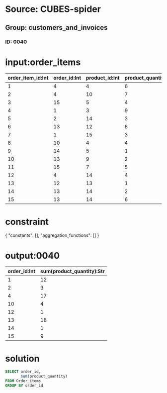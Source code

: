 # Source: CUBES-spider
## Group: customers_and_invoices
### ID: 0040

# input:order_items

| order_item_id:Int | order_id:Int | product_id:Int | product_quantity:Str | other_order_item_details:Str |
|---|---|---|---|---|
| 1 | 4 | 4 | 6 | nan |
| 2 | 4 | 10 | 7 | nan |
| 3 | 15 | 5 | 4 | nan |
| 4 | 1 | 3 | 9 | nan |
| 5 | 2 | 14 | 3 | nan |
| 6 | 13 | 12 | 8 | nan |
| 7 | 1 | 15 | 3 | nan |
| 8 | 10 | 4 | 4 | nan |
| 9 | 14 | 5 | 1 | nan |
| 10 | 13 | 9 | 2 | nan |
| 11 | 15 | 7 | 5 | nan |
| 12 | 4 | 14 | 4 | nan |
| 13 | 12 | 13 | 1 | nan |
| 14 | 13 | 14 | 2 | nan |
| 15 | 13 | 14 | 6 | nan |

# constraint

{
  "constants": [],
  "aggregation_functions": []
}

# output:0040

| order_id:Int | sum(product_quantity):Str |
|---|---|
| 1 | 12 |
| 2 | 3 |
| 4 | 17 |
| 10 | 4 |
| 12 | 1 |
| 13 | 18 |
| 14 | 1 |
| 15 | 9 |

# solution

```sql
SELECT order_id,
       sum(product_quantity)
FROM Order_items
GROUP BY order_id
```
